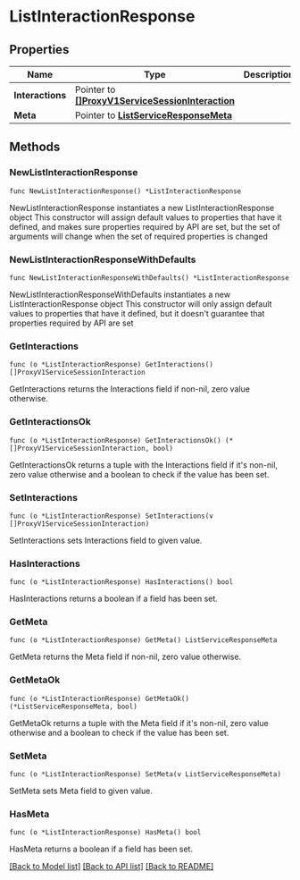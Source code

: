 # ListInteractionResponse

## Properties

Name | Type | Description
------------ | ------------- | -------------
**Interactions** | Pointer to [**[]ProxyV1ServiceSessionInteraction**](ProxyV1ServiceSessionInteraction.md) |  | [optional] 
**Meta** | Pointer to [**ListServiceResponseMeta**](ListServiceResponse_meta.md) |  | [optional] 

## Methods

### NewListInteractionResponse

`func NewListInteractionResponse() *ListInteractionResponse`

NewListInteractionResponse instantiates a new ListInteractionResponse object
This constructor will assign default values to properties that have it defined,
and makes sure properties required by API are set, but the set of arguments
will change when the set of required properties is changed

### NewListInteractionResponseWithDefaults

`func NewListInteractionResponseWithDefaults() *ListInteractionResponse`

NewListInteractionResponseWithDefaults instantiates a new ListInteractionResponse object
This constructor will only assign default values to properties that have it defined,
but it doesn't guarantee that properties required by API are set

### GetInteractions

`func (o *ListInteractionResponse) GetInteractions() []ProxyV1ServiceSessionInteraction`

GetInteractions returns the Interactions field if non-nil, zero value otherwise.

### GetInteractionsOk

`func (o *ListInteractionResponse) GetInteractionsOk() (*[]ProxyV1ServiceSessionInteraction, bool)`

GetInteractionsOk returns a tuple with the Interactions field if it's non-nil, zero value otherwise
and a boolean to check if the value has been set.

### SetInteractions

`func (o *ListInteractionResponse) SetInteractions(v []ProxyV1ServiceSessionInteraction)`

SetInteractions sets Interactions field to given value.

### HasInteractions

`func (o *ListInteractionResponse) HasInteractions() bool`

HasInteractions returns a boolean if a field has been set.

### GetMeta

`func (o *ListInteractionResponse) GetMeta() ListServiceResponseMeta`

GetMeta returns the Meta field if non-nil, zero value otherwise.

### GetMetaOk

`func (o *ListInteractionResponse) GetMetaOk() (*ListServiceResponseMeta, bool)`

GetMetaOk returns a tuple with the Meta field if it's non-nil, zero value otherwise
and a boolean to check if the value has been set.

### SetMeta

`func (o *ListInteractionResponse) SetMeta(v ListServiceResponseMeta)`

SetMeta sets Meta field to given value.

### HasMeta

`func (o *ListInteractionResponse) HasMeta() bool`

HasMeta returns a boolean if a field has been set.


[[Back to Model list]](../README.md#documentation-for-models) [[Back to API list]](../README.md#documentation-for-api-endpoints) [[Back to README]](../README.md)


